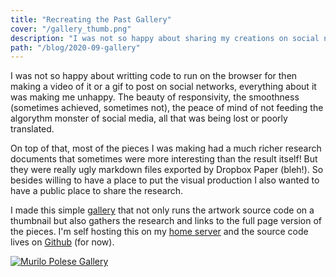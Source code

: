 ```yaml
---
title: "Recreating the Past Gallery"
cover: "/gallery_thumb.png"
description: "I was not so happy about sharing my creations on social networks, so I made this simple gallery."
path: "/blog/2020-09-gallery"
---
```


I was not so happy about writting code to run on the browser for then making a video of it or a gif to post on social networks, everything about it was making me unhappy. The beauty of responsivity, the smoothness (sometimes achieved, sometimes not), the peace of mind of not feeding the algorythm monster of social media, all that was being lost or poorly translated.

On top of that, most of the pieces I was making had a much richer research documents that sometimes were more interesting than the result itself! But they were really ugly markdown files exported by Dropbox Paper (bleh!). So besides willing to have a place to put the visual production I also wanted to have a public place to share the research.

I made this simple [gallery](http://gallery.bananabanana.me/) that not only runs the artwork source code on a thumbnail but also gathers the research and links to the full page version of the pieces. I'm self hosting this on my [home server](http://bananabanana.me) and the source code lives on [Github](https://github.com/murilopolese/gallery) (for now).

[![Murilo Polese Gallery](/gallery.png)](https://github.com/murilopolese/gallery)
